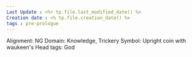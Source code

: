 ```yaml
---
Last Update : <%+ tp.file.last_modified_date() %>
Creation date : <% tp.file.creation_date() %>
tags : pre-prologue
---
```


Alignment: NG
Domain: Knowledge, Trickery
Symbol: Upright coin with waukeen's Head
tags: God